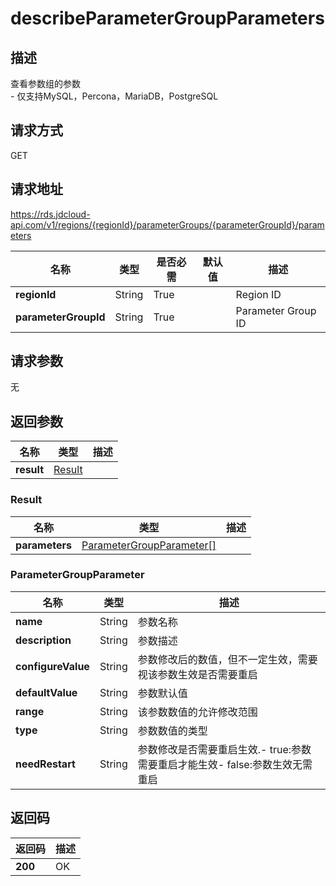 # describeParameterGroupParameters


## 描述
查看参数组的参数<br>- 仅支持MySQL，Percona，MariaDB，PostgreSQL

## 请求方式
GET

## 请求地址
https://rds.jdcloud-api.com/v1/regions/{regionId}/parameterGroups/{parameterGroupId}/parameters

|名称|类型|是否必需|默认值|描述|
|---|---|---|---|---|
|**regionId**|String|True| |Region ID|
|**parameterGroupId**|String|True| |Parameter Group ID|

## 请求参数
无


## 返回参数
|名称|类型|描述|
|---|---|---|
|**result**|[Result](describeParameterGroupParameters#Result)| |

### <a name="Result">Result</a>
|名称|类型|描述|
|---|---|---|
|**parameters**|[ParameterGroupParameter[]](describeParameterGroupParameters#ParameterGroupParameter)| |
### <a name="ParameterGroupParameter">ParameterGroupParameter</a>
|名称|类型|描述|
|---|---|---|
|**name**|String|参数名称|
|**description**|String|参数描述|
|**configureValue**|String|参数修改后的数值，但不一定生效，需要视该参数生效是否需要重启|
|**defaultValue**|String|参数默认值|
|**range**|String|该参数数值的允许修改范围|
|**type**|String|参数数值的类型|
|**needRestart**|String|参数修改是否需要重启生效.- true:参数需要重启才能生效- false:参数生效无需重启|

## 返回码
|返回码|描述|
|---|---|
|**200**|OK|
